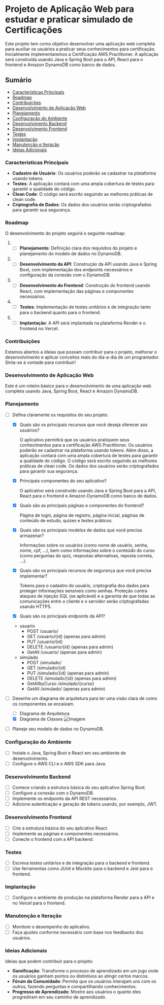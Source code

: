# Projeto de Aplicação Web para estudar e praticar simulado de Certificações

Este projeto tem como objetivo desenvolver uma aplicação web completa para auxiliar os usuários a praticar seus conhecimentos para certificação. Inicialmente implementaremos a Certificação AWS Practitioner. A aplicação será construída usando Java e Spring Boot para a API, React para o frontend e Amazon DynamoDB como banco de dados.

## Sumário

- [Características Principais](#Características-Principais)
- [Roadmap](#roadmap)
- [Contribuições](#contribuições)
- [Desenvolvimento de Aplicação Web](#desenvolvimento-de-aplicação-web)
- [Planejamento](#planejamento)
- [Configuração do Ambiente](#configuração-do-ambiente)
- [Desenvolvimento Backend](#desenvolvimento-backend)
- [Desenvolvimento Frontend](#desenvolvimento-frontend)
- [Testes](#testes)
- [Implantação](#implantação)
- [Manutenção e Iteração](#manutenção-e-iteração)
- [Ideias Adicionais](#ideias-adicionais)

### Características Principais

- **Cadastro de Usuário**: Os usuários poderão se cadastrar na plataforma usando tokens.
- **Testes**: A aplicação contará com uma ampla cobertura de testes para garantir a qualidade do código.
- **Clean Code**: O código será escrito seguindo as melhores práticas de clean code.
- **Criptografia de Dados**: Os dados dos usuários serão criptografados para garantir sua segurança.

### Roadmap

O desenvolvimento do projeto seguirá o seguinte roadmap:

1. - [ ] **Planejamento**: Definição clara dos requisitos do projeto e planejamento do modelo de dados no DynamoDB.
2. - [ ] **Desenvolvimento da API**: Construção da API usando Java e Spring Boot, com implementação dos endpoints necessários e configuração da conexão com o DynamoDB.
3. - [ ] **Desenvolvimento do Frontend**: Construção do frontend usando React, com implementação das páginas e componentes necessários.
4. - [ ] **Testes**: Implementação de testes unitários e de integração tanto para o backend quanto para o frontend.
5. - [ ] **Implantação**: A API será implantada na plataforma Render e o frontend no Vercel.

### Contribuições

Estamos abertos a ideias que possam contribuir para o projeto, melhorar o desenvolvimento e aplicar conceitos reais do dia-a-dia de um programador. Sinta-se à vontade para contribuir!

### Desenvolvimento de Aplicação Web

Este é um roteiro básico para o desenvolvimento de uma aplicação web completa usando Java, Spring Boot, React e Amazon DynamoDB.

### Planejamento

- [ ] Defina claramente os requisitos do seu projeto.

  - [x] Quais são os principais recursos que você deseja oferecer aos usuários?

    O aplicativo permitirá que os usuários pratiquem seus conhecimentos para a certificação AWS Practitioner. Os usuários poderão se cadastrar na plataforma usando tokens. Além disso, a aplicação contará com uma ampla cobertura de testes para garantir a qualidade do código. O código será escrito seguindo as melhores práticas de clean code. Os dados dos usuários serão criptografados para garantir sua segurança.

  - [x] Principais componentes do seu aplicativo?

    O aplicativo será construído usando Java e Spring Boot para a API, React para o frontend e Amazon DynamoDB como banco de dados.

  - [x] Quais são as principais páginas e componentes do frontend?

    Página de login, página de registro, página inicial, páginas de conteúdo de estudo, quizes e testes práticos.

  - [x] Quais são os principais modelos de dados que você precisa armazenar?

    Informações sobre os usuários (como nome de usuário, senha, nome, cpf, ...), bem como informações sobre o conteúdo do curso (como perguntas do quiz, respostas alternativas, reposta correta, ...).

  - [x] Quais são os principais recursos de segurança que você precisa implementar?

    Tokens para o cadastro do usuário, criptografia dos dados para proteger informações sensíveis como senhas. Proteção contra ataques de injeção SQL (se aplicável) e a garantia de que todas as comunicações entre o cliente e o servidor serão criptografadas usando HTTPS.

  - [x] Quais são os principais endpoints da API?
  - usuario
    - POST /usuario/
    - GET /usuario/{id} (apenas para admin)
    - PUT /usuario/{id}
    - DELETE /usuario/{id} (apenas para admin)
    - GetAll /usuario/ (apenas para admin)
  - simulado
    - POST /simulado/
    - GET /simulado/{id}
    - PUT /simulado/{id} (apenas para admin)
    - DELETE /simulado/{id} (apenas para admin)
    - GetAllbyCurso /simulado/{curso}
    - GetAll /simulado/ (apenas para admin)

- [ ] Desenhe um diagrama de arquitetura para ter uma visão clara de como os componentes se encaixam.
  - [ ] Diagrama de Arquitetura
  - [x] Diagrama de Classes
        ![Imagem](https://cdn.discordapp.com/attachments/1104077258978754672/1164715632181399662/Modelagem_Classe_Simulado.drawio.png?ex=654438f6&is=6531c3f6&hm=2d1f6258d21a4e8c3342fc14fbfeaefe15a47c39a4b151ed25c392b4a5f9a928&)
- [ ] Planeje seu modelo de dados no DynamoDB.

### Configuração do Ambiente

- [ ] Instale o Java, Spring Boot e React em seu ambiente de desenvolvimento.
- [ ] Configure o AWS CLI e o AWS SDK para Java.

### Desenvolvimento Backend

- [ ] Comece criando a estrutura básica do seu aplicativo Spring Boot.
- [ ] Configure a conexão com o DynamoDB.
- [ ] Implemente os endpoints da API REST necessários.
- [ ] Adicione autenticação e geração de tokens usando, por exemplo, JWT.

### Desenvolvimento Frontend

- [ ] Crie a estrutura básica do seu aplicativo React.
- [ ] Implemente as páginas e componentes necessários.
- [ ] Conecte o frontend com a API backend.

### Testes

- [ ] Escreva testes unitários e de integração para o backend e frontend.
- [ ] Use ferramentas como JUnit e Mockito para o backend e Jest para o frontend.

### Implantação

- [ ] Configure o ambiente de produção na plataforma Render para a API e no Vercel para o frontend.

### Manutenção e Iteração

- [ ] Monitore o desempenho do aplicativo.
- [ ] Faça ajustes conforme necessário com base nos feedbacks dos usuários.

### Ideias Adicionais

Ideias que podem contribuir para o projeto:

- **Gamificação**: Transforme o processo de aprendizado em um jogo onde os usuários ganham pontos ou distintivos ao atingir certos marcos.
- **Fórum da Comunidade**: Permita que os usuários interajam uns com os outros, fazendo perguntas e compartilhando conhecimentos.
- **Progresso de Aprendizado**: Mostre aos usuários o quanto eles progrediram em seu caminho de aprendizado.
